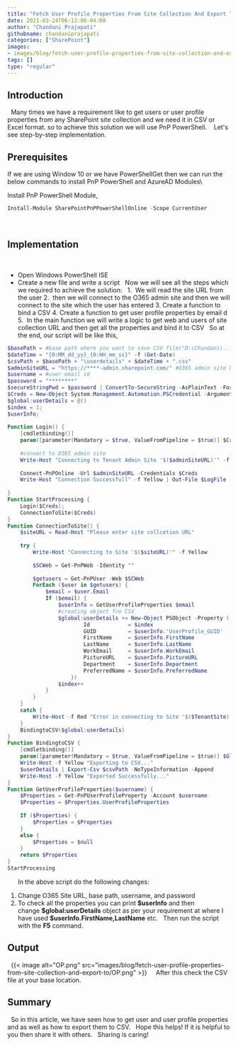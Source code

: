 ```yaml
---
title: "Fetch User Profile Properties From Site Collection And Export To CSV Using PNP PowerShell"
date: 2021-03-24T06:13:00-04:00
author: "Chandani Prajapati"
githubname: chandaniprajapati
categories: ["SharePoint"]
images:
- images/blog/fetch-user-profile-properties-from-site-collection-and-export-to/OP.png
tags: []
type: "regular"
---
```


## Introduction 
 
Many times we have a requirement like to get users or user profile
properties from any SharePoint site collection and we need it in CSV or
Excel format. so to achieve this solution we will use PnP PowerShell. 
 
Let's see step-by-step implementation.
 
## Prerequisites 

If we are using Window 10 or we have PowerShellGet then we can run the
below commands to install PnP PowerShell and AzureAD Modules\

Install PnP PowerShell Module,
 
 
```powershell
Install-Module SharePointPnPPowerShellOnline -Scope CurrentUser  
```
 
 
## Implementation 
 
-   Open Windows PowerShell ISE
-   Create a new file and write a script
 
Now we will see all the steps which we required to achieve the solution:
 
1.  We will read the site URL from the user
2.  then we will connect to the O365 admin site and then we will connect
to the site which the user has entered
3\. Create a function to bind a CSV
4\. Create a function to get user profile properties by email d
5.  In the main function we will write a logic to get web and users of
site collection URL and then get all the properties and bind it to CSV
 
So at the end, our script will be like this,
 
 
 
```powershell
$basePath = #base path where you want to save CSV file("D:\Chandani\...\")
$dateTime = "{0:MM_dd_yy}_{0:HH_mm_ss}" -f (Get-Date)
$csvPath = $basePath + "\userdetails" + $dateTime + ".csv"
$adminSiteURL = "https://****-admin.sharepoint.com/" #O365 admin site URL
$username = #user email id
$password = "********"
$secureStringPwd = $password | ConvertTo-SecureString -AsPlainText -Force 
$Creds = New-Object System.Management.Automation.PSCredential -ArgumentList $username, $secureStringPwd
$global:userDetails = @()
$index = 1;
$userInfo;
  
Function Login() {
    [cmdletbinding()]
    param([parameter(Mandatory = $true, ValueFromPipeline = $true)] $Creds)
 
    #connect to O365 admin site
    Write-Host "Connecting to Tenant Admin Site '$($adminSiteURL)'" -f Yellow | Out-File $LogFile -Append -Force
  
    Connect-PnPOnline -Url $adminSiteURL -Credentials $Creds
    Write-Host "Connection Successfull" -f Yellow | Out-File $LogFile -Append -Force
   
}
Function StartProcessing {
    Login($Creds);
    ConnectionToSite($Creds)
}
Function ConnectionToSite() {
    $siteURL = Read-Host "Please enter site collcetion URL" 
  
    try {            
        Write-Host "Connecting to Site '$($siteURL)'" -f Yellow          
                              
        $SCWeb = Get-PnPWeb -Identity ""              
                                                     
        $getusers = Get-PnPUser -Web $SCWeb
        ForEach ($user in $getusers) { 
            $email = $user.Email
            If ($email) {
                $userInfo = GetUserProfileProperties $email        
                #creating object fro CSV
                $global:userDetails += New-Object PSObject -Property ([ordered]@{                   
                        Id            = $index
                        GUID          = $userInfo.'UserProfile_GUID'
                        FirstName     = $userInfo.FirstName
                        LastName      = $userInfo.LastName
                        WorkEmail     = $userInfo.WorkEmail 
                        PictureURL    = $userInfo.PictureURL    
                        Department    = $userInfo.Department
                        PreferredName = $userInfo.PreferredName                        
                    })
                $index++ 
            } 
        }                                                                
    }
    catch {
        Write-Host -f Red "Error in connecting to Site '$($TenantSite)'"                        
    }                                     
    BindingtoCSV($global:userDetails) 
}
Function BindingtoCSV {
    [cmdletbinding()]
    param([parameter(Mandatory = $true, ValueFromPipeline = $true)] $Global)   
    Write-Host -f Yellow "Exporting to CSV..."
    $userDetails | Export-Csv $csvPath -NoTypeInformation -Append
    Write-Host -f Yellow "Exported Successfully..."
}
Function GetUserProfileProperties($username) {
    $Properties = Get-PnPUserProfileProperty -Account $username
    $Properties = $Properties.UserProfileProperties
   
    If ($Properties) {
        $Properties = $Properties
    }
    else {
        $Properties = $null
    }
    return $Properties
}
StartProcessing
```
 
 
 
In the above script do the following changes:
 
1. Change O365 Site URL, base path, username, and password
2. To check all the properties you can print **\$userInfo** and then
change **\$global:userDetails** object as per your requirement at where
I have used **\$userInfo.FirstName,LastName** etc.
 
Then run the script with the **F5** command.
 
## Output 
 
{{< image alt="OP.png" src="images/blog/fetch-user-profile-properties-from-site-collection-and-export-to/OP.png" >}}
 
 
After this check the CSV file at your base location.
 
## Summary 
 
So in this article, we have seen how to get user and user profile
properties and as well as how to export them to CSV.
 
Hope this helps! If it is helpful to you then share it with others.
 
Sharing is caring!
